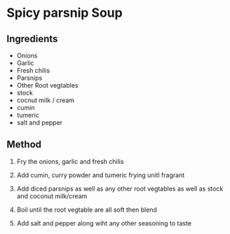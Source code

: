 # Spicy parsnip Soup

## Ingredients
- Onions
- Garlic
- Fresh chilis
- Parsnips
- Other Root vegtables
- stock
- cocnut milk / cream
- cumin
- tumeric
- salt and pepper

## Method

1. Fry the onions, garlic and fresh chilis 

2. Add cumin, curry powder and tumeric frying unitl fragrant

3. Add diced parsnips as well as any other root vegtables as well as stock and coconut milk/cream

4. Boil until the root vegtable are all soft then blend 

5. Add salt and pepper along wiht any other seasoning to taste

